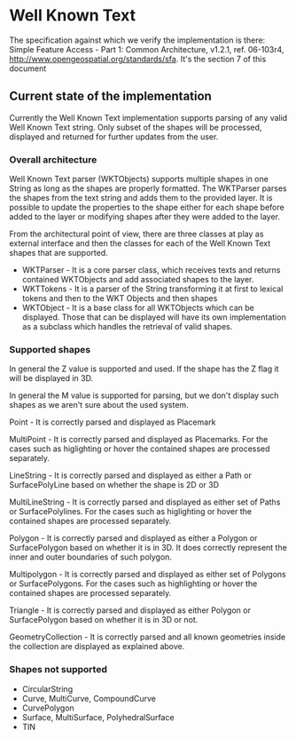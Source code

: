 # Well Known Text

The specification against which we verify the implementation is there: 
Simple Feature Access - Part 1: Common Architecture, v1.2.1, ref. 06-103r4, http://www.opengeospatial.org/standards/sfa. 
It's the section 7 of this document

## Current state of the implementation

Currently the Well Known Text implementation supports parsing of any valid Well Known Text string. Only subset of the 
shapes will be processed, displayed and returned for further updates from the user.   

### Overall architecture

Well Known Text parser (WKTObjects) supports multiple shapes in one String as long as the shapes are properly formatted. 
The WKTParser parses the shapes from the text string and adds them to the provided layer. It is possible to update the 
properties to the shape either for each shape before added to the layer or modifying shapes after they were added to 
the layer.

From the architectural point of view, there are three classes at play as external interface and then the classes for each 
of the Well Known Text shapes that are supported.   
 
 - WKTParser - It is a core parser class, which receives texts and returns contained WKTObjects and add associated shapes to the layer. 
 - WKTTokens - It is a parser of the String transforming it at first to lexical tokens and then to the WKT Objects and then shapes
 - WKTObject - It is a base class for all WKTObjects which can be displayed. Those that can be displayed will have its 
    own implementation as a subclass which handles the retrieval of valid shapes. 
 
### Supported shapes

In general the Z value is supported and used. If the shape has the Z flag it will be displayed in 3D. 

In general the M value is supported for parsing, but we don't display such shapes as we aren't sure about the used system.

Point - It is correctly parsed and displayed as Placemark

MultiPoint - It is correctly parsed and displayed as Placemarks. For the cases such as higlighting or hover the contained 
shapes are processed separately.  

LineString - It is correctly parsed and displayed as either a Path or SurfacePolyLine based on whether the shape is 2D 
or 3D

MultiLineString - It is correctly parsed and displayed as either set of Paths or SurfacePolylines. For the cases such as 
higlighting or hover the contained shapes are processed separately.  

Polygon - It is correctly parsed and displayed as either a Polygon or SurfacePolygon based on whether it is in 3D. It 
does correctly represent the inner and outer boundaries of such polygon.  

Multipolygon - It is correctly parsed and displayed as either set of Polygons or SurfacePolygons. For the cases such as 
highlighting or hover the contained shapes are processed separately.  

Triangle - It is correctly parsed and displayed as either Polygon or SurfacePolygon based on whether it is in 3D or not. 

GeometryCollection - It is correctly parsed and all known geometries inside the collection are displayed as explained 
above. 

### Shapes not supported

- CircularString
- Curve, MultiCurve, CompoundCurve
- CurvePolygon 
- Surface, MultiSurface, PolyhedralSurface
- TIN